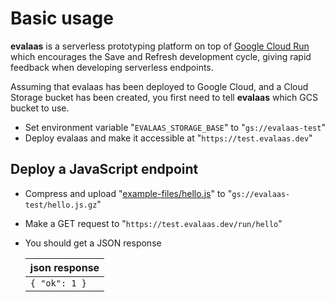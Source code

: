 # Basic usage

**evalaas** is a serverless prototyping platform on top of [Google Cloud Run](https://cloud.google.com/run) which encourages the Save and Refresh development cycle, giving rapid feedback when developing serverless endpoints.

Assuming that evalaas has been deployed to Google Cloud, and a Cloud Storage bucket has been created, you first need to tell **evalaas** which GCS bucket to use.

* Set environment variable "`EVALAAS_STORAGE_BASE`" to "`gs://evalaas-test`"
* Deploy evalaas and make it accessible at "`https://test.evalaas.dev`"

## Deploy a JavaScript endpoint

* Compress and upload "[example-files/hello.js](example-files/hello.js)" to "`gs://evalaas-test/hello.js.gz`"
* Make a GET request to "`https://test.evalaas.dev/run/hello`"
* You should get a JSON response

  | json response    |
  |------------------|
  | `{ "ok": 1 }`    |

